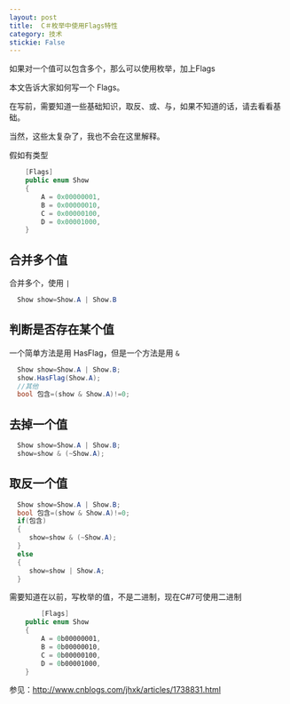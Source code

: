 ```yaml
---
layout: post
title:  C＃枚举中使用Flags特性 
category: 技术 
stickie: False
---
```


如果对一个值可以包含多个，那么可以使用枚举，加上Flags

本文告诉大家如何写一个 Flags。


<!--more-->

<div id="toc"></div>

在写前，需要知道一些基础知识，取反、或、与，如果不知道的话，请去看看基础。

当然，这些太复杂了，我也不会在这里解释。

假如有类型


```csharp
    [Flags]
    public enum Show
    {
        A = 0x00000001,
        B = 0x00000010,
        C = 0x00000100,
        D = 0x00001000,
    }
```


## 合并多个值

合并多个，使用 `|`


```csharp
  Show show=Show.A | Show.B
```



## 判断是否存在某个值

一个简单方法是用 HasFlag，但是一个方法是用 `&` 


```csharp
  Show show=Show.A | Show.B;
  show.HasFlag(Show.A);
  //其他
  bool 包含=(show & Show.A)!=0;
```


## 去掉一个值

```csharp
  Show show=Show.A | Show.B;
  show=show & (~Show.A);
```

## 取反一个值


```csharp
  Show show=Show.A | Show.B;
  bool 包含=(show & Show.A)!=0;
  if(包含)
  {
     show=show & (~Show.A);
  }
  else
  {
     show=show | Show.A;
  }
```

需要知道在以前，写枚举的值，不是二进制，现在C#7可使用二进制


```csharp
        [Flags]
    public enum Show
    {
        A = 0b00000001,
        B = 0b00000010,
        C = 0b00000100,
        D = 0b00001000,
    }
```


参见：http://www.cnblogs.com/jhxk/articles/1738831.html

  
